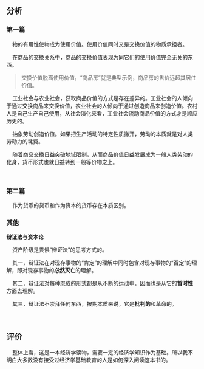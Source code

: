 ## 分析

### 第一篇

    物的有用性使物成为使用价值。使用价值同时又是交换价值的物质承担者。

    在商品的交换关系中，商品的交换价值表现为同它们的使用价值完全无关的东西。

> 交换价值脱离使用价值，“商品房”就是典型示例，商品房的售价远超其居住价值。

    工业社会与农业社会，获取商品价值的方式是存在差异的。工业社会的人倾向于通过交换商品来交换价值，农业社会的人倾向于通过创造商品来创造价值。农村人是自己生产自己使用，从社会演化来看，工业社会流动商品价值的方式才是顺应历史的。

    抽象劳动创造价值。如果把生产活动的特定性质撇开，劳动的本质就是对人类劳动力的耗费。

    随着商品交换日益突破地域限制，从而商品价值日益发展成为一般人类劳动的化身，货币形式也就日益转到一般等价物之上。

    

### 第二篇

    作为货币的货币和作为资本的货币存在本质区别。



### 其他

**辩证法与资本论**

    资产阶级是畏惧“辩证法”的思考方式的。

    其一，辩证法在对现存事物的“肯定”的理解中同时包含对现存事物的“否定”的理解，即对现存事物的**必然灭亡**的理解。

    其二，辩证法对每种既成的形式都是从不断的运动中，因而也是从它的**暂时性**方面去理解。

    其三，辩证法不崇拜任何东西，按期本质来说，它是**批判的**和革命的。

    

## 评价

    整体上看，这是一本经济学读物，需要一定的经济学知识作为基础。所以我不明白大多数没有接受过经济学基础教育的人是如何深入阅读这本书的。


